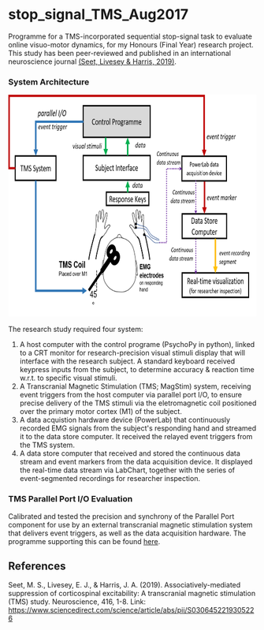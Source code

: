 # stop_signal_TMS_Aug2017 
Programme for a TMS-incorporated sequential stop-signal task to evaluate online visuo-motor dynamics, for my Honours (Final Year) research project. 
This study has been peer-reviewed and published in an international neuroscience journal [(Seet, Livesey & Harris, 2019)].

### System Architecture

<img src="https://github.com/manuelseet/stop_signal_TMS_Aug2017/blob/main/system%20architecture.png" alt="system architecture" height = 450/>
 
The research study required four system:
1)  A host computer with the control programe (PsychoPy in python), linked to a CRT monitor for research-precision visual stimuli display that will interface with the research subject. A standard keyboard received keypress inputs from the subject, to determine accuracy & reaction time w.r.t. to specific visual stimuli. 
2) A Transcranial Magnetic Stimulation (TMS; MagStim) system, receiving event triggers from the host computer via parallel port I/O, to ensure precise delivery of the TMS stimuli via the eletromagnetic coil positioned over the primary motor cortex (M1) of the subject. 
3) A data acquistion hardware device (PowerLab) that continuously recorded EMG signals from the subject's responding hand and streamed it to the data store computer. It received the relayed event triggers from the TMS system. 
4) A data store computer that received and stored the continuous data stream and event markers from the data acquisition device. It displayed the real-time data stream via LabChart, together with the series of event-segmented recordings for researcher inspection. 

### TMS Parallel Port I/O Evaluation
Calibrated and tested the precision and synchrony of the Parallel Port component for use by an external transcranial magnetic stimulation system that delivers event triggers, as well as the data acquisition hardware. The programme supporting this can be found [here]. 

## References
Seet, M. S., Livesey, E. J., & Harris, J. A. (2019). Associatively-mediated suppression of corticospinal excitability: A transcranial magnetic stimulation (TMS) study. Neuroscience, 416, 1-8. Link: https://www.sciencedirect.com/science/article/abs/pii/S0306452219305226

[here]: https://github.com/manuelseet/parallel_IO_testprog
[(Seet, Livesey & Harris, 2019)]: https://www.sciencedirect.com/science/article/abs/pii/S0306452219305226

